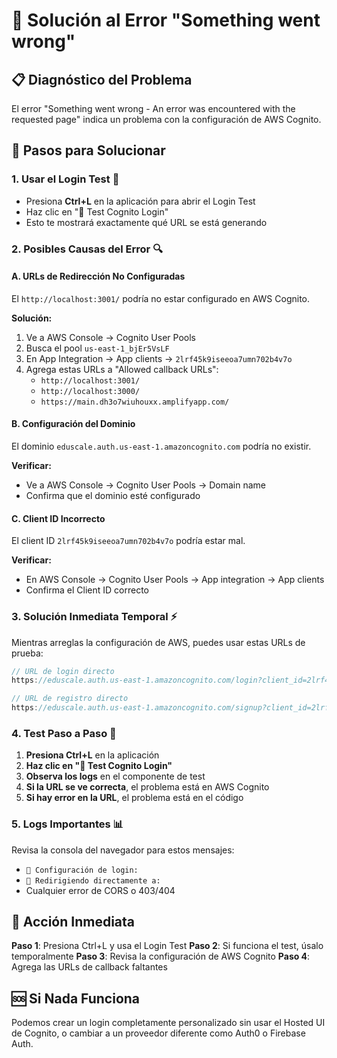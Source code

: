 # 🚨 Solución al Error "Something went wrong"

## 📋 Diagnóstico del Problema

El error "Something went wrong - An error was encountered with the requested page" indica un problema con la configuración de AWS Cognito.

## 🔧 Pasos para Solucionar

### 1. **Usar el Login Test** 🧪
- Presiona **Ctrl+L** en la aplicación para abrir el Login Test
- Haz clic en "🚀 Test Cognito Login"
- Esto te mostrará exactamente qué URL se está generando

### 2. **Posibles Causas del Error** 🔍

#### A. **URLs de Redirección No Configuradas**
El `http://localhost:3001/` podría no estar configurado en AWS Cognito.

**Solución:**
1. Ve a AWS Console → Cognito User Pools
2. Busca el pool `us-east-1_bjEr5VsLF`
3. En App Integration → App clients → `2lrf45k9iseeoa7umn702b4v7o`
4. Agrega estas URLs a "Allowed callback URLs":
   - `http://localhost:3001/`
   - `http://localhost:3000/`
   - `https://main.dh3o7wiuhouxx.amplifyapp.com/`

#### B. **Configuración del Dominio**
El dominio `eduscale.auth.us-east-1.amazoncognito.com` podría no existir.

**Verificar:**
- Ve a AWS Console → Cognito User Pools → Domain name
- Confirma que el dominio esté configurado

#### C. **Client ID Incorrecto**
El client ID `2lrf45k9iseeoa7umn702b4v7o` podría estar mal.

**Verificar:**
- En AWS Console → Cognito User Pools → App integration → App clients
- Confirma el Client ID correcto

### 3. **Solución Inmediata Temporal** ⚡

Mientras arreglas la configuración de AWS, puedes usar estas URLs de prueba:

```javascript
// URL de login directo
https://eduscale.auth.us-east-1.amazoncognito.com/login?client_id=2lrf45k9iseeoa7umn702b4v7o&response_type=code&scope=openid+email+profile&redirect_uri=http%3A//localhost%3A3001/

// URL de registro directo
https://eduscale.auth.us-east-1.amazoncognito.com/signup?client_id=2lrf45k9iseeoa7umn702b4v7o&response_type=code&scope=openid+email+profile&redirect_uri=http%3A//localhost%3A3001/
```

### 4. **Test Paso a Paso** 📝

1. **Presiona Ctrl+L** en la aplicación
2. **Haz clic en "🚀 Test Cognito Login"**
3. **Observa los logs** en el componente de test
4. **Si la URL se ve correcta**, el problema está en AWS Cognito
5. **Si hay error en la URL**, el problema está en el código

### 5. **Logs Importantes** 📊

Revisa la consola del navegador para estos mensajes:
- `🔧 Configuración de login:`
- `🔄 Redirigiendo directamente a:`
- Cualquier error de CORS o 403/404

## 🎯 Acción Inmediata

**Paso 1**: Presiona Ctrl+L y usa el Login Test
**Paso 2**: Si funciona el test, úsalo temporalmente
**Paso 3**: Revisa la configuración de AWS Cognito
**Paso 4**: Agrega las URLs de callback faltantes

## 🆘 Si Nada Funciona

Podemos crear un login completamente personalizado sin usar el Hosted UI de Cognito, o cambiar a un proveedor diferente como Auth0 o Firebase Auth.
